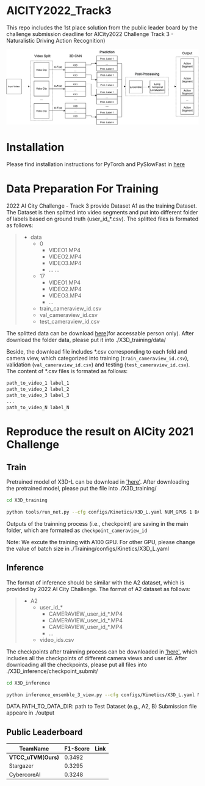 # AICITY2022_Track3
This repo includes the 1st place solution from the public leader board by the challenge submission deadline for AICity2022 Challenge Track 3 - Naturalistic Driving Action Recognition)

![framework](GeneralPipline.png)
# Installation
Please find installation instructions for PyTorch and PySlowFast in [here](https://github.com/facebookresearch/SlowFast/blob/main/INSTALL.md)

# Data Preparation For Training

2022 AI City Challenge - Track 3 provide Dataset A1 as the training Dataset. The Dataset is then splitted into video segments and put into different folder of labels based on ground truth (user_id_*.csv). The splitted files is formated as follows:

>   * data
>     * 0
>       * VIDEO1.MP4
>       * VIDEO2.MP4
>       * VIDEO3.MP4
>       * ...
>       ...
>     * 17
>       * VIDEO1.MP4
>       * VIDEO2.MP4
>       * VIDEO3.MP4
>       * ...
>     * train_cameraview_id.csv
>     * val_cameraview_id.csv
>     * test_cameraview_id.csv

The splitted data can be download [here](https://github.com/VTCC-uTVM/data/tree/main/data)(for accessable person only). After download the folder data, please put it into ./X3D_training/data/


Beside, the download file includes *.csv  corresponding to each fold and camera view, which categorized into training (`train_cameraview_id.csv`), validation (`val_cameraview_id.csv`) and testing (`test_cameraview_id.csv`). The content of *.csv files is formated as follows:
```
path_to_video_1 label_1
path_to_video_2 label_2
path_to_video_3 label_3
...
path_to_video_N label_N
```

# Reproduce the result on AICity 2021 Challenge
## Train
Pretrained model of X3D-L can be download in ['here'](https://github.com/VTCC-uTVM/data/tree/main/pretrained_model). After downloading the pretrained model, please put the file into ./X3D_training/
```bash
cd X3D_training
```
```bash
python tools/run_net.py --cfg configs/Kinetics/X3D_L.yaml NUM_GPUS 1 DATA.PATH_TO_DATA_DIR data
```
Outputs of the trainning process (i.e., checkpoint) are saving in the main folder, which are formated as `checkpoint_cameraview_id`

Note: We excute the training with A100 GPU. For other GPU, please change the value of  batch size in ./Training/configs/Kinetics/X3D_L.yaml

## Inference
The format of inference should be similar with the A2 dataset, which is provided by 2022 AI City Challenge. The format of A2 dataset as follows:
>   * A2
>     * user_id_*
>       * CAMERAVIEW_user_id_*.MP4
>       * CAMERAVIEW_user_id_*.MP4
>       * CAMERAVIEW_user_id_*.MP4
>       * ...
>     * video_ids.csv

The checkpoints after trainning process can be downloaded in ['here'](https://github.com/VTCC-uTVM/data/tree/main/checkpoint_submit), which includes all the checkpoints of different camera views and user id. After downloading all the checkpoints, please put all files into ./X3D_inference/checkpoint_submit/
```bash
cd X3D_inference
```
```bash
python inference_ensemble_3_view.py --cfg configs/Kinetics/X3D_L.yaml NUM_GPUS 1 TRAIN.ENABLE False DATA.PATH_TO_DATA_DIR A2
```
DATA.PATH_TO_DATA_DIR: path to Test Dataset (e.g., A2, B)
Submission file appeare in ./output

## Public Leaderboard
|TeamName|F1-Score|Link|
|--------|----|-------|
|**VTCC_uTVM(Ours)**|0.3492|
|Stargazer|0.3295|
|CybercoreAI|0.3248|
